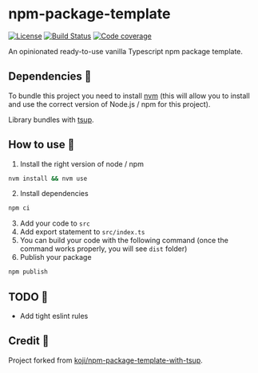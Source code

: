 # npm-package-template

[![License](https://img.shields.io/badge/License-Apache_2.0-blue.svg)](https://opensource.org/licenses/Apache-2.0)
[![Build Status](https://github.com/MarwanEB/npm-package-template/actions/workflows/main.yaml/badge.svg)](https://github.com/MarwanEB/npm-package-template/actions/workflows/main.yaml)
[![Code coverage](https://codecov.io/gh/MarwanEB/npm-package-template/graph/badge.svg?token=ZFK2TXK7D1)](https://codecov.io/gh/MarwanEB/npm-package-template)

An opinionated ready-to-use vanilla Typescript npm package template.

## Dependencies 🔗

To bundle this project you need to install [nvm](https://github.com/nvm-sh/nvm?tab=readme-ov-file#installing-and-updating) (this will allow you to install and use the correct version of Node.js / npm for this project).

Library bundles with [tsup](https://tsup.egoist.dev/).

## How to use 📖

1. Install the right version of node / npm

```sh
nvm install && nvm use
```

2. Install dependencies

```sh
npm ci
```

3. Add your code to `src`
4. Add export statement to `src/index.ts`
5. You can build your code with the following command (once the command works properly, you will see `dist` folder)
6. Publish your package

```zsh
npm publish
```

## TODO 📝

- Add tight eslint rules

## Credit 🙏

Project forked from [koji/npm-package-template-with-tsup](https://github.com/koji/npm-package-template-with-tsup).
